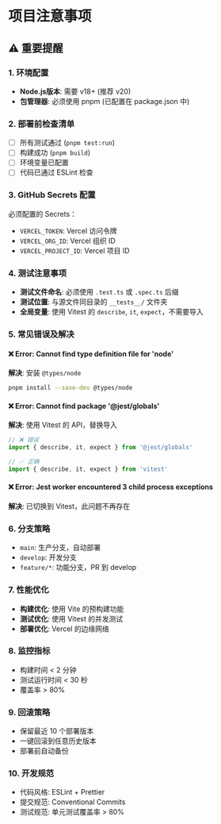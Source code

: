# 项目注意事项

## ⚠️ 重要提醒

### 1. 环境配置
- **Node.js版本**: 需要 v18+ (推荐 v20)
- **包管理器**: 必须使用 pnpm (已配置在 package.json 中)

### 2. 部署前检查清单
- [ ] 所有测试通过 (`pnpm test:run`)
- [ ] 构建成功 (`pnpm build`)
- [ ] 环境变量已配置
- [ ] 代码已通过 ESLint 检查

### 3. GitHub Secrets 配置
必须配置的 Secrets：
- `VERCEL_TOKEN`: Vercel 访问令牌
- `VERCEL_ORG_ID`: Vercel 组织 ID
- `VERCEL_PROJECT_ID`: Vercel 项目 ID

### 4. 测试注意事项
- **测试文件命名**: 必须使用 `.test.ts` 或 `.spec.ts` 后缀
- **测试位置**: 与源文件同目录的 `__tests__/` 文件夹
- **全局变量**: 使用 Vitest 的 `describe`, `it`, `expect`，不需要导入

### 5. 常见错误及解决

#### ❌ Error: Cannot find type definition file for 'node'
**解决**: 安装 `@types/node`
```bash
pnpm install --save-dev @types/node
```

#### ❌ Error: Cannot find package '@jest/globals'
**解决**: 使用 Vitest 的 API，替换导入
```typescript
// ❌ 错误
import { describe, it, expect } from '@jest/globals'

// ✅ 正确
import { describe, it, expect } from 'vitest'
```

#### ❌ Error: Jest worker encountered 3 child process exceptions
**解决**: 已切换到 Vitest，此问题不再存在

### 6. 分支策略
- `main`: 生产分支，自动部署
- `develop`: 开发分支
- `feature/*`: 功能分支，PR 到 develop

### 7. 性能优化
- **构建优化**: 使用 Vite 的预构建功能
- **测试优化**: 使用 Vitest 的并发测试
- **部署优化**: Vercel 的边缘网络

### 8. 监控指标
- 构建时间 < 2 分钟
- 测试运行时间 < 30 秒
- 覆盖率 > 80%

### 9. 回滚策略
- 保留最近 10 个部署版本
- 一键回滚到任意历史版本
- 部署前自动备份

### 10. 开发规范
- 代码风格: ESLint + Prettier
- 提交规范: Conventional Commits
- 测试规范: 单元测试覆盖率 > 80%